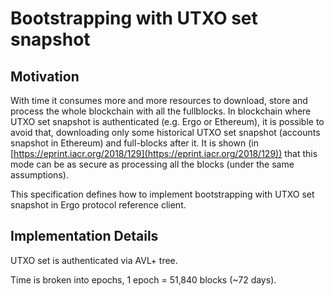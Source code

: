 Bootstrapping with UTXO set snapshot
====================================

Motivation 
----------

With time it consumes more and more resources to download, store and process the 
whole blockchain with all the fullblocks. In blockchain where UTXO set snapshot is 
authenticated (e.g. Ergo or Ethereum), it is possible to avoid that, downloading only some 
historical UTXO set snapshot (accounts snapshot in Ethereum) and full-blocks after it. 
It is shown (in [https://eprint.iacr.org/2018/129](https://eprint.iacr.org/2018/129)) that this
mode can be as secure as processing all the blocks (under the same assumptions).

This specification defines how to implement bootstrapping with UTXO set snapshot in Ergo 
protocol reference client. 

Implementation Details 
----------------------

UTXO set is authenticated via AVL+ tree.

Time is broken into epochs, 1 epoch = 51,840 blocks (~72 days).